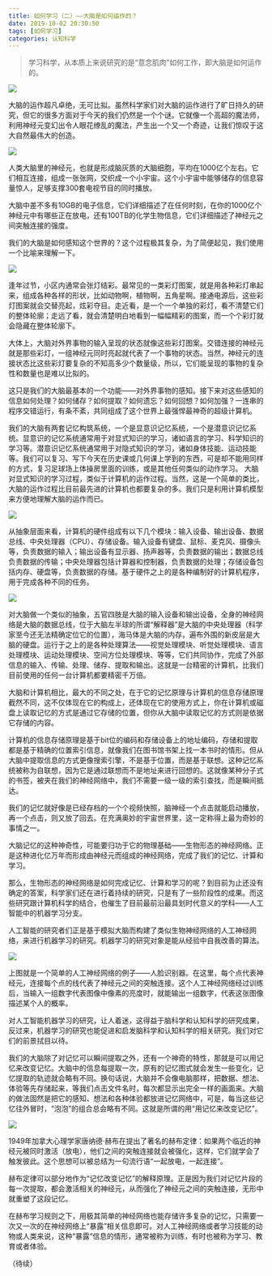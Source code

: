 ```yaml
---
title: 如何学习（二）——大脑是如何运作的？
date: 2019-10-02 20:30:50
tags: [如何学习]
categories: 认知科学
---
```

> 学习科学，从本质上来说研究的是“意念肌肉”如何工作，即大脑是如何运作的。

![](如何学习（二）/大脑是如何运作的6.jpeg)

大脑的运作超凡卓绝，无可比拟。虽然科学家们对大脑的运作进行了旷日持久的研究，但它的很多方面对于今天的我们仍然是一个个谜。它就像一个高超的魔法师，利用神经元变幻出令人眼花缭乱的魔法，产生出一个又一个奇迹，让我们惊叹于这大自然最伟大的创造。

![](如何学习（二）/大脑是如何运作的2.jpeg)

人类大脑里的神经元，也就是形成脑灰质的大脑细胞，平均在1000亿个左右。它们相互连接，组成一张张网，交织成一个小宇宙。这个小宇宙中能够储存的信息容量惊人，足够支撑300套电视节目的同时播放。

大脑中差不多有10GB的电子信息，它们详细描述了在任何时刻，在你的1000亿个神经元中有哪些正在放电，还有100TB的化学生物信息，它们详细描述了神经元之间突触连接的强度。

我们的大脑是如何感知这个世界的？这个过程极其复杂，为了简便起见，我们使用一个比喻来理解一下。

![](如何学习（二）/彩灯图案1.jpeg)

逢年过节，小区内通常会张灯结彩。最常见的一类彩灯图案，就是用各种彩灯串起来，组成各种各样的形状，比如动物啊，植物啊，五角星啊。接通电源后，这些彩灯图案就会交替亮起，炫彩夺目。走近看，是一个一个单独的彩灯，看不清楚它们的整体轮廓；走远了看，就会清楚明白地看到一幅幅精彩的图案，而一个个彩灯就会隐藏在整体轮廓下。

大体上，大脑对外界事物的输入呈现的状态就像这些彩灯图案。交错连接的神经元就是那些彩灯，一组神经元同时亮起就代表了一个事物的状态。当然，神经元的连接状态比这些彩灯要复杂的不知高多少个数量级，所以，它们能呈现的事物的复杂性和数量也是难以比拟的。

这只是我们的大脑最基本的一个功能——对外界事物的感知。接下来对这些感知的信息如何处理？如何储存？如何提取？如何遗忘？如何回想？如何加强？一连串的程序交错运行，有条不紊，共同组成了这个世界上最强悍最神奇的超级计算机。

我们的大脑有两套记忆构筑系统，一个是显意识记忆系统，一个是潜意识记忆系统。显意识的记忆系统通常用于对显式知识的学习，诸如语言的学习、科学知识的学习等。潜意识记忆系统通常用于对隐式知识的学习，诸如身体技能、运动技能等。我们可以复习、写下今天在历史课或几何课上学到的东西，可是却不能用同样的方式，复习足球场上体操房里面的训练，或是其他任何类似的动作学习。
大脑对显式知识的学习过程，类似于计算机的运作过程。当然，这是一个简单的类比，大脑的运作过程比目前最先进的计算机也都要复杂的多。我们只是利用计算机模型来方便地理解大脑的运作而已。

![](如何学习（二）/计算机的硬件组成.png)

从抽象层面来看，计算机的硬件组成有以下几个模块：输入设备、输出设备、数据总线、中央处理器（CPU）、存储设备。输入设备有键盘、鼠标、麦克风、摄像头等，负责数据的输入；输出设备有显示器、扬声器等，负责数据的输出；数据总线负责数据的传输；中央处理器包括计算器和控制器，负责数据的处理；存储设备包括内存、硬盘等，负责数据的存储。基于硬件之上的是各种编制好的计算机程序，用于完成各种不同的任务。

![](如何学习（二）/大脑是如何运作的5.jpeg)

对大脑做一个类似的抽象，五官四肢是大脑的输入设备和输出设备，全身的神经网络是大脑的数据总线，位于大脑左半球的所谓“解释器”是大脑的中央处理器（科学家至今还无法精确定位它的位置），海马体是大脑的内存，遍布外围的新皮层是大脑的硬盘。运行于之上的是各种处理算法——视觉处理模块、听觉处理模块、语言处理模块、运动处理模块、空间方位处理模块、等等，它们共同协作，完成了外部信息的输入、传输、处理、储存、提取和输出。这就是一台精密的计算机，比我们目前使用的任何一台计算机都要精密千万倍。

大脑和计算机相比，最大的不同之处，在于它的记忆原理与计算机的信息存储原理截然不同，这不仅体现在它的构成上，还体现在它的使用方式上，你在计算机或磁盘上读取记忆的方式是通过它存储的位置，但你从大脑中读取记忆的方式则是依据它存储的内容。

计算机的信息存储原理是基于bit位的编码和存储设备上的地址编码，存储和提取都是基于精确的位置索引信息，就像我们在图书馆书架上找一本书时的情形。但从大脑中提取信息的方式更像搜索引擎，不是基于位置，而是基于联想。这种记忆系统被称为自联想，因为它是通过联想而不是地址来进行回想的。这就像某种分子式的书签，被夹在我们的神经网络中，我们不需要一级一级的索引查找，而是瞬间抵达。

我们的记忆就好像是已经存档的一个个视频快照，脑神经一个点击就能启动播放，再一个点击，则又放了回去。在充满奥妙的宇宙世界里，这一定称得上最为奇妙的事情之一。

大脑记忆的这种神奇性，可能要归功于它的物理基础——生物形态的神经网络。正是这种进化亿万年而形成由神经元而组成的神经网络，完成了我们的记忆、计算和学习。

那么，生物形态的神经网络是如何完成记忆、计算和学习的呢？到目前为止还没有确定的答案，科学家们还在进行着持续的研究，只是有了一些阶段性的成果。而这些研究跟计算机科学的结合，也催生了目前最前沿最具划时代意义的学科——人工智能中的机器学习分支。

人工智能的研究者们正是基于模拟大脑而构建了类似生物神经网络的人工神经网络，来进行机器学习的研究。机器学习的研究对象是能从经验中自我改善的算法。

![](如何学习（二）/人工神经网络——人脸识别器.png)

上图就是一个简单的人工神经网络的例子——人脸识别器。在这里，每个点代表神经元，连接每个点的线代表了神经元之间的突触连接。这个人工神经网络经过训练后，当输入一组数字代表图像中像素的亮度时，就能输出一组数字，代表这张图像描述某个人的概率。

对人工智能机器学习的研究，让人着迷，这得益于脑科学和认知科学的研究成果，反过来，机器学习的研究也能促进和启发脑科学和认知科学的相关研究。我们对它们的前景拭目以待。

我们的大脑除了对记忆可以瞬间提取之外，还有一个神奇的特性，那就是可以用记忆来改变记忆。大脑中的信息每提取一次，原有的记忆图式就会发生一些变化，记忆提取的轨迹就会略有不同。换句话说，大脑并不会像电脑那样，把数据、想法、体验等先存储起来，等我们点击文件名时，每次都显示出完全一样的画面来。大脑的做法固然是把它的感知、想法和各种体验都放进记忆网络中，可是，每当这些记忆往外冒时，“泡泡”的组合总会略有不同。这就是所谓的用“用记忆来改变记忆”。

![](如何学习（二）/神经元连接.png)

1949年加拿大心理学家唐纳德·赫布在提出了著名的赫布定律：如果两个临近的神经元被同时激活（放电），他们之间的突触连接就会被强化，这样，它们就学会了触发彼此。这个思想可以被总结为一句流行语“一起放电，一起连接”。

赫布定律可以部分地作为“记忆改变记忆”的解释原理。正是因为我们对记忆片段的每一次提取，都会激活相关的神经元，从而强化了神经元之间的突触连接，无形中就重塑了这段记忆。

在赫布学习规则之下，用极其简单的神经网络也能存储许多复杂的记忆，只需要一次又一次的在神经网络上“暴露”相关信息即可。对人工神经网络或者学习技能的动物或人类来说，这种“暴露”信息的情形，通常被称为训练，有时也被称为学习、教育或者体验。

（待续）
